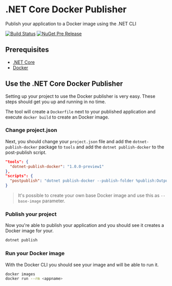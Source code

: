 # .NET Core Docker Publisher
Publish your application to a Docker image using the .NET CLI

[![Build Status](https://travis-ci.org/vlesierse/dotnet-publish-docker.svg?branch=master)](https://travis-ci.org/vlesierse/dotnet-publish-docker)
[![NuGet Pre Release](https://img.shields.io/nuget/vpre/dotnet-publish-docker.svg?maxAge=2592000)](https://www.nuget.org/packages/dotnet-publish-docker)

## Prerequisites

- [.NET Core](http://dot.net)
- [Docker](https://docker.io) 

## Use the .NET Core Docker Publisher
Setting up your project to use the Docker publisher is very easy. These steps should get you up and running in no time.

The tool will create a `Dockerfile` next to your published application and execute `docker build` to create an Docker image.

### Change project.json
Next, you should change your `project.json` file and add the `dotnet-publish-docker` package to `tools` and add the `dotnet publish-docker` to the post-publish script.

```json
"tools": {
  "dotnet-publish-docker": "1.0.0-preview1"
},
"scripts": {
  "postpublish": "dotnet publish-docker --publish-folder %publish:OutputPath%"
}
```

> It's possible to create your own base Docker image and use this as `--base-image` parameter.

### Publish your project
Now you're able to publish your application and you should see it creates a Docker image for your.  

```bash
dotnet publish
```

### Run your Docker image
With the Docker CLI you should see your image and will be able to run it.

```bash
docker images
docker run --rm <appname>
```
